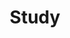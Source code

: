 ---
layout: category
title: Study
description: 공부한 내용들에 관련된 카테고리
background: '/img/bg-study.jpg'
tags: []
---